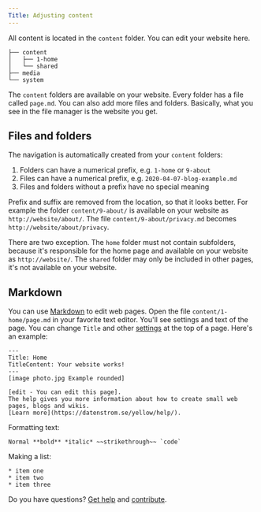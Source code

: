 ```yaml
---
Title: Adjusting content 
---
```

All content is located in the `content` folder. You can edit your website here.

    ├── content
    │   ├── 1-home
    │   └── shared
    ├── media
    └── system

The `content` folders are available on your website. Every folder has a file called `page.md`. You can also add more files and folders. Basically, what you see in the file manager is the website you get.

## Files and folders

The navigation is automatically created from your `content` folders:

1. Folders can have a numerical prefix, e.g. `1-home` or `9-about`
2. Files can have a numerical prefix, e.g. `2020-04-07-blog-example.md`
3. Files and folders without a prefix have no special meaning

Prefix and suffix are removed from the location, so that it looks better. For example the folder `content/9-about/` is available on your website as `http://website/about/`. The file `content/9-about/privacy.md` becomes `http://website/about/privacy`. 

There are two exception. The `home` folder must not contain subfolders, because it's responsible for the home page and available on your website as `http://website/`. The `shared` folder may only be included in other pages, it's not available on your website.

## Markdown

You can use [Markdown](markdown-cheat-sheet) to edit web pages. Open the file `content/1-home/page.md` in your favorite text editor. You'll see settings and text of the page. You can change `Title` and other [settings](markdown-cheat-sheet#settings) at the top of a page. Here's an example:

    ---
    Title: Home
    TitleContent: Your website works!
    ---
    [image photo.jpg Example rounded]
    
    [edit - You can edit this page]. 
    The help gives you more information about how to create small web pages, blogs and wikis. 
    [Learn more](https://datenstrom.se/yellow/help/).

Formatting text:

    Normal **bold** *italic* ~~strikethrough~~ `code`

Making a list:

    * item one
    * item two
    * item three

Do you have questions? [Get help](.) and [contribute](contributing-guidelines).
